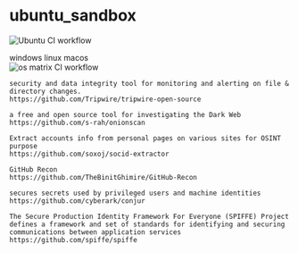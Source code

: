 # ubuntu_sandbox

![Ubuntu CI workflow](https://github.com/githubfoam/ubuntu_sandbox/workflows/Ubuntu%20CI%20workflow/badge.svg?branch=main)  

windows linux macos  
![os matrix CI workflow](https://github.com/githubfoam/ubuntu_sandbox/workflows/os%20matrix%20CI%20workflow/badge.svg?branch=main)  

~~~
security and data integrity tool for monitoring and alerting on file & directory changes.
https://github.com/Tripwire/tripwire-open-source
~~~

~~~
a free and open source tool for investigating the Dark Web
https://github.com/s-rah/onionscan

Extract accounts info from personal pages on various sites for OSINT purpose 
https://github.com/soxoj/socid-extractor

GitHub Recon
https://github.com/TheBinitGhimire/GitHub-Recon
~~~

~~~
secures secrets used by privileged users and machine identities 
https://github.com/cyberark/conjur

The Secure Production Identity Framework For Everyone (SPIFFE) Project defines a framework and set of standards for identifying and securing communications between application services
https://github.com/spiffe/spiffe
~~~
